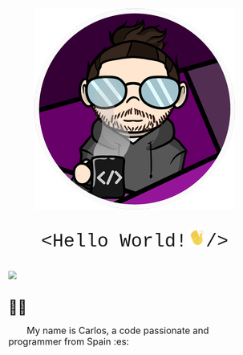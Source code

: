 <h3><img src="img/CharlyMech.png" style="display: block;
												 margin-left: auto;
												 margin-right: auto;"/></h3>

<!-- <font align="center" size="6">&lt;Hello World!<img  src="img/moving_hand.gif" style="width:1em;" />/&gt;</font> -->

<p align="center" style="font-family:'Courier New'; font-size:28pt">&lt;Hello World!<img  src="img/moving_hand.gif" style="width:1em;" />/&gt;</p>

<h3><img src="https://img.shields.io/badge/year_version-2023-informational" 
		style="display: block;
				 margin-left: auto;
				 margin-right: auto;"/>
</h3>
<h1></h1>

<span style="font-size:2em;">&#128587;&#127997;</span>

<p style="font-size:1.3em;">&emsp;&emsp;My name is Carlos, a code passionate and programmer from Spain :es: </p>
